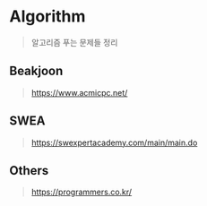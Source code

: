# Algorithm

> 알고리즘 푸는 문제들 정리

## Beakjoon

> https://www.acmicpc.net/ 



## SWEA

> https://swexpertacademy.com/main/main.do 



## Others

> https://programmers.co.kr/